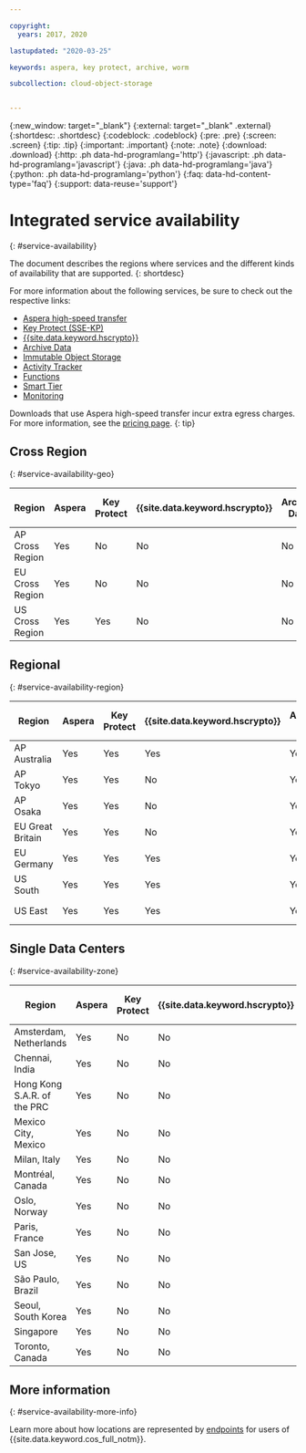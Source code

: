 ```yaml
---

copyright:
  years: 2017, 2020

lastupdated: "2020-03-25"

keywords: aspera, key protect, archive, worm

subcollection: cloud-object-storage


---
```

{:new_window: target="_blank"}
{:external: target="_blank" .external}
{:shortdesc: .shortdesc}
{:codeblock: .codeblock}
{:pre: .pre}
{:screen: .screen}
{:tip: .tip}
{:important: .important}
{:note: .note}
{:download: .download} 
{:http: .ph data-hd-programlang='http'} 
{:javascript: .ph data-hd-programlang='javascript'} 
{:java: .ph data-hd-programlang='java'} 
{:python: .ph data-hd-programlang='python'}
{:faq: data-hd-content-type='faq'}
{:support: data-reuse='support'}

# Integrated service availability
{: #service-availability}

The document describes the regions where services and the different kinds of availability that are supported.
{: shortdesc}

For more information about the following services, be sure to check out the respective links:

* [Aspera high-speed transfer](/docs/cloud-object-storage/basics?topic=cloud-object-storage-aspera)
* [Key Protect (SSE-KP)](/docs/cloud-object-storage?topic=cloud-object-storage-kp)
* [{{site.data.keyword.hscrypto}}](/docs/cloud-object-storage?topic=cloud-object-storage-hpcs)
* [Archive Data](/docs/cloud-object-storage/basics?topic=cloud-object-storage-archive)
* [Immutable Object Storage](/docs/cloud-object-storage/basics?topic=cloud-object-storage-immutable)
* [Activity Tracker](/docs/Activity-Tracker-with-LogDNA?topic=Activity-Tracker-with-LogDNA-getting-started)
* [Functions](/docs/cloud-object-storage?topic=cloud-object-storage-functions)
* [Smart Tier](/docs/cloud-object-storage?topic=cloud-object-storage-billing#smart-tier-pricing-details)
* [Monitoring](/docs/cloud-object-storage?topic=cloud-object-storage-mm-cos-integration)



Downloads that use Aspera high-speed transfer incur extra egress charges. For more information, see the [pricing page](https://www.ibm.com/cloud/object-storage).
{: tip}

## Cross Region
{: #service-availability-geo}

| Region          | Aspera | Key Protect | {{site.data.keyword.hscrypto}} | Archive Data | Immutable Object Storage | Activity Tracker | Functions | Smart Tier | Monitoring |
|-----------------|--------|-------------|--------------------------------|--------------|--------------------------|------------------|-----------|------------|------------|
| AP Cross Region | Yes    | No          | No                             | No           | No                       | Tokyo            | No        | Yes        | Tokyo      |
| EU Cross Region | Yes    | No          | No                             | No           | No                       | Frankfurt        | No        | Yes        | Frankfurt  |
| US Cross Region | Yes    | Yes         | No                             | No           | Yes                      | Dallas           | No        | Yes        | Dallas     |


## Regional
{: #service-availability-region}

| Region           | Aspera | Key Protect | {{site.data.keyword.hscrypto}} | Archive Data | Immutable Object Storage | Activity Tracker | Functions | Smart Tier | Monitoring    |
|------------------|--------|-------------|--------------------------------|--------------|--------------------------|------------------|-----------|------------|---------------|
| AP Australia     | Yes    | Yes         | Yes                            | Yes          | Yes                      | Sydney           | No        | Yes        | Sydney        |
| AP Tokyo         | Yes    | Yes         | No                             | Yes          | Yes                      | Tokyo            | Yes       | Yes        | Tokyo         |
| AP Osaka         | Yes    | Yes         | No                             | Yes          | Yes                      | Tokyo            | Yes       | Yes        | Tokyo         |
| EU Great Britain | Yes    | Yes         | No                             | Yes          | Yes                      | London           | Yes       | Yes        | London        |
| EU Germany       | Yes    | Yes         | Yes                            | Yes          | Yes                      | Frankfurt        | Yes       | Yes        | Frankfurt     |
| US South         | Yes    | Yes         | Yes                            | Yes          | Yes                      | Dallas           | Yes       | Yes        | Dallas        |
| US East          | Yes    | Yes         | Yes                            | Yes          | Yes                      | Washington DC    | Yes       | Yes        | Washington DC |

## Single Data Centers
{: #service-availability-zone}

| Region                      | Aspera | Key Protect | {{site.data.keyword.hscrypto}} | Archive Data | Immutable Object Storage | Activity Tracker | Functions | Smart Tier | Monitoring |
|-----------------------------|--------|-------------|--------------------------------|--------------|--------------------------|------------------|-----------|------------|------------|
| Amsterdam, Netherlands      | Yes    | No          | No                             | No           | No                       | Frankfurt        | No        | Yes        | Frankfurt  |
| Chennai, India              | Yes    | No          | No                             | No           | No                       | Tokyo            | No        | Yes        | Tokyo      |
| Hong Kong S.A.R. of the PRC | Yes    | No          | No                             | No           | No                       | Tokyo            | No        | Yes        | Tokyo      |
| Mexico City, Mexico         | Yes    | No          | No                             | No           | No                       | Dallas           | No        | Yes        | Dallas     |
| Milan, Italy                | Yes    | No          | No                             | No           | No                       | Frankfurt        | No        | Yes        | Frankfurt  |
| Montréal, Canada            | Yes    | No          | No                             | No           | No                       | Dallas           | No        | Yes        | Dallas     |
| Oslo, Norway                | Yes    | No          | No                             | No           | No                       | Frankfurt        | No        | Yes        | Frankfurt  |
| Paris, France               | Yes    | No          | No                             | No           | No                       | Frankfurt        | No        | Yes        | Frankfurt  |
| San Jose, US                | Yes    | No          | No                             | No           | No                       | Dallas           | No        | Yes        | Dallas     |
| São Paulo, Brazil           | Yes    | No          | No                             | Yes          | No                       | Dallas           | No        | Yes        | Dallas     |
| Seoul, South Korea          | Yes    | No          | No                             | No           | No                       | Tokyo            | No        | Yes        | Tokyo      |
| Singapore                   | Yes    | No          | No                             | No           | No                       | Tokyo            | No        | Yes        | Tokyo      |
| Toronto, Canada             | Yes    | No          | No                             | Yes          | No                       | Dallas           | No        | Yes        | Dallas     |

## More information
{: #service-availability-more-info}

Learn more about how locations are represented by [endpoints](/docs/services/cloud-object-storage?topic=cloud-object-storage-endpoints) for users of {{site.data.keyword.cos_full_notm}}.